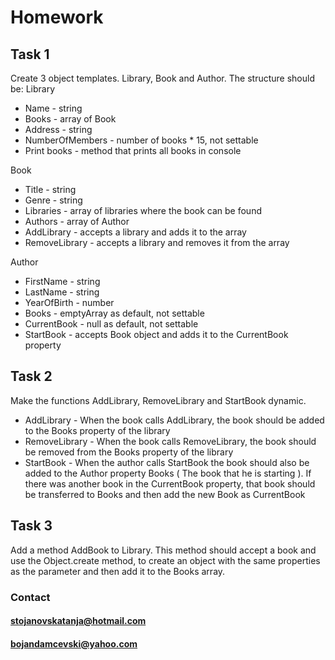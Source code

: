 # Homework
## Task 1
Create 3 object templates. Library, Book and Author. The structure should be:
Library
* Name - string
* Books - array of Book
* Address - string
* NumberOfMembers - number of books * 15, not settable
* Print books - method that prints all books in console

Book
* Title - string
* Genre - string
* Libraries - array of libraries where the book can be found
* Authors - array of Author
* AddLibrary - accepts a library and adds it to the array
* RemoveLibrary - accepts a library and removes it from the array

Author
* FirstName - string
* LastName - string
* YearOfBirth - number
* Books - emptyArray as default, not settable
* CurrentBook - null as default, not settable
* StartBook - accepts Book object and adds it to the CurrentBook property

## Task 2
Make the functions AddLibrary, RemoveLibrary and StartBook dynamic.
* AddLibrary - When the book calls AddLibrary, the book should be added to the Books property of the library
* RemoveLibrary - When the book calls RemoveLibrary, the book should be removed from the Books property of the library
* StartBook - When the author calls StartBook the book should also be added to the Author property Books ( The book that he is starting ). If there was another book in the CurrentBook property, that book should be transferred to Books and then add the new Book as CurrentBook

## Task 3
Add a method AddBook to Library. This method should accept a book and use the Object.create method, to create an object
with the same properties as the parameter and then add it to the Books array.

### Contact
#### stojanovskatanja@hotmail.com
#### bojandamcevski@yahoo.com